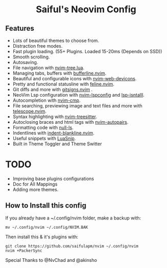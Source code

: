 <h1 align="center">Saiful's Neovim Config</h1>

## Features

- Lots of beautiful themes to choose from.
- Distraction free modes.
- Fast plugin loading. (55+ Plugins. Loaded 15-20ms (Depends on SSD))
- Smooth scrolling.
- Autosaving.
- File navigation with [nvim-tree.lua](https://github.com/kyazdani42/nvim-tree.lua).
- Managing tabs, buffers with [bufferline.nvim](https://github.com/akinsho/bufferline.nvim).
- Beautiful and configurable icons with [nvim-web-devicons](https://github.com/kyazdani42/nvim-web-devicons).
- Pretty and functional statusline with [feline.nvim](https://github.com/Famiu/feline.nvim).
- Git diffs and more with [gitsigns.nvim](https://github.com/lewis6991/gitsigns.nvim) .
- NeoVim Lsp configuration with [nvim-lspconfig](https://github.com/neovim/nvim-lspconfig) and [lsp-isntalll](https://github.com/kabouzeid/nvim-lspinstall).
- Autocompletion with [nvim-cmp](https://github.com/hrsh7th/nvim-cmp).
- File searching, previewing image and text files and more with [telescope.nvim](https://github.com/nvim-telescope/telescope.nvim).
- Syntax highlighting with [nvim-treesitter](https://github.com/nvim-treesitter/nvim-treesitter).
- Autoclosing braces and html tags with [nvim-autopairs](https://github.com/windwp/nvim-autopairs).
- Formatting code with [null-ls](https://github.com/jose-elias-alvarez/null-ls.nvim).
- Indentlines with [indent-blankline.nvim](https://github.com/lukas-reineke/indent-blankline.nvim).
- Useful snippets with [LuaSnip](https://github.com/L3MON4D3/LuaSnip).
- Built in Theme Toggler and Theme Switter

# TODO

- Improving base plugins configurations
- Doc for All Mappings
- Adding more themes.

## How to Install this config

If you already have a ~/.config/nvim folder, make a backup with:

```
mv ~/.config/nvim ~/.config/NVIM.BAK
```

Then install this & it's plugins with:

```
git clone https://github.com/saifulapm/nvim ~/.config/nvim
nvim +PackerSync
```

Special Thanks to @NvChad and @akinsho
